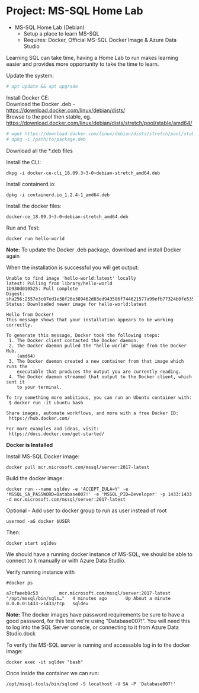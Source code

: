 # Project: MS-SQL Home Lab  
* MS-SQL Home Lab (Debian)
  * Setup a place to learn MS-SQL
  * Requires: Docker, Official MS-SQL Docker Image & Azure Data Studio  

Learning SQL can take time, having a Home Lab to run makes learning easier and provides more opportunity to take the time to learn.  
  
Update the system:  
```bash
# apt update && apt upgrade
```  
Install Docker CE:  
Download the Docker .deb - https://download.docker.com/linux/debian/dists/  
Browse to the pool then stable, eg. https://download.docker.com/linux/debian/dists/stretch/pool/stable/amd64/
```bash
# wget https://download.docker.com/linux/debian/dists/stretch/pool/stable/amd64/docker-ce-cli_18.09.3~3-0~debian-stretch_amd64.deb
# dpkg -i /path/to/package.deb
```  
Download all the \*.deb files  

Install the CLI:  
```
dkpg -i docker-ce-cli_18.09.3~3-0~debian-stretch_amd64.deb
```  
Install containerd.io:  
```
dpkg -i containerd.io_1.2.4-1_amd64.deb  
```

Install the docker files:  
```
docker-ce_18.09.3~3-0~debian-stretch_amd64.deb  
```  

Run and Test:  
```
docker run hello-world  
```

**Note:**  To update the Docker .deb package, download and install Docker again  
  
When the installation is successful you will get output:  

```
Unable to find image 'hello-world:latest' locally
latest: Pulling from library/hello-world
1b930d010525: Pull complete 
Digest: sha256:2557e3c07ed1e38f26e389462d03ed943586f744621577a99efb77324b0fe535
Status: Downloaded newer image for hello-world:latest

Hello from Docker!
This message shows that your installation appears to be working correctly.

To generate this message, Docker took the following steps:
 1. The Docker client contacted the Docker daemon.
 2. The Docker daemon pulled the "hello-world" image from the Docker Hub.
    (amd64)
 3. The Docker daemon created a new container from that image which runs the
    executable that produces the output you are currently reading.
 4. The Docker daemon streamed that output to the Docker client, which sent it
    to your terminal.

To try something more ambitious, you can run an Ubuntu container with:
 $ docker run -it ubuntu bash

Share images, automate workflows, and more with a free Docker ID:
 https://hub.docker.com/

For more examples and ideas, visit:
 https://docs.docker.com/get-started/
 ```

**Docker is Installed**  

Install MS-SQL Docker image:  

```
docker pull mcr.microsoft.com/mssql/server:2017-latest
```  

Build the docker image:  
```
docker run --name sqldev -e 'ACCEPT_EULA=Y' -e 'MSSQL_SA_PASSWORD=Database007!' -e 'MSSQL_PID=Developer' -p 1433:1433 -d mcr.microsoft.com/mssql/server:2017-latest
```  
Optional - Add user to docker group to run as user instead of root  

```
usermod -aG docker $USER
```

Then:

```
docker start sqldev
```

We should have a running docker instance of MS-SQL, we should be able to connect to it manually or with Azure Data Studio.  

Verify running instance with

```
#docker ps

a7cfaeeb0c53        mcr.microsoft.com/mssql/server:2017-latest   "/opt/mssql/bin/sqls…"   4 minutes ago       Up About a minute   0.0.0.0:1433->1433/tcp   sqldev

```


**Note:** The docker images have password requirements be sure to have a good password, for this test we're using "Database007!". You will need this to log into the SQL Server console, or connecting to it from Azure Data Studio.dock

To verify the MS-SQL server is running and accessable log in to the docker image:  

```
docker exec -it sqldev "bash"
```  

Once inside the container we can run:  

```
/opt/mssql-tools/bin/sqlcmd -S localhost -U SA -P 'Database007!'
```



